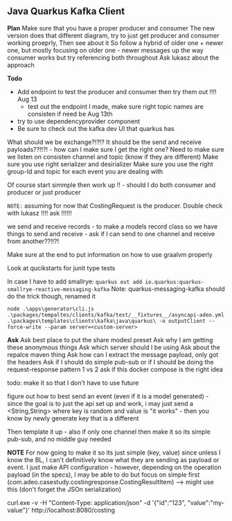 ## Java Quarkus Kafka Client



**Plan**
Make sure that you have a proper producer and consumer
The new version does that different diagram, try to just get producer and consumer working proeprly,
Then see about it 
So follow a hybrid of older one + newer one, but mostly focusing on older one
    - newer messages up the way consumer works but try referencing both throughout
Ask lukasz about the approach



**Todo**
- Add endpoint to test the producer and consumer then try them out !!!!
Aug 13
    - test out the endpoint I made, make sure right topic names are consisten if need be 
Aug 13th
- try to use dependencyprovider component
- Be sure to check out the kafka dev UI that quarkus has

What should we be exchange?!?!?
It should be the send and receive payloads??!!?!
    - how can I make sure I get the right one?
Need to make sure we listen on consisten channel and topic (know if they are different)
Make sure you use right serializer and desirializer
Make sure you use the right group-Id and topic for each event you are dealing with 

Of course start simmple then work up !!
    - should I do both consumer and producer or just producer

`NOTE:` assuming for now that CostingRequest is the producer. Double check with lukasz !!!! ask !!!!!!


we send and receive records 
    - to make a models record class so we have things to send and receive
    - ask if I can send to one channel and receive from another??!!?!



Make sure at the end to put information on how to use graalvm properly

Look at qucikstarts for junit type tests


In case I have to add smallrye:
`quarkus ext add io.quarkus:quarkus-smallrye-reactive-messaging-kafka`
Note: quarkus-messaging-kafka  should do the trick though, renamed it 



`node .\apps\generator\cli.js .\packages/tempaltes/clients/kafka/test/__fixtures__/asyncapi-adeo.yml .\packages\templates\clients\kafka\java\quarkus\ -o outputClient --force-write --param server=<custom-server>`

**Ask**
Ask best place to put the share modesl preset
Ask why I am getting these anonymous things
Ask which server should I be using
Ask about the repalce maven thing
Ask how can I extract the message payload, only got the headers
Ask if I should do simple pub-sub or if I should be doing the request-response pattern 1 vs 2
ask if this docker compose is the right idea





todo:
make it so that I don't have to use future

figure out how to best send an event (even if it is a model generated) 
    - since the goal is to just the api set up and work, i may just send a <String,String> where key is random and value is "it works"
        - then you know by newly generate key that is a different 

Then template it up
    - also if only one channel then make it so its simple pub-sub, and no middle guy needed



**NOTE**
For now going to make it so its just simple (key, value) since unless I know the BL, I can't definitively know what they are sending as payload or event. I just make API configuration
    - however, depending on the operation payload (in the specs), I may be able to do but focus on simple first
    (com.adeo.casestudy.costingresponse.CostingResultItem) --> might use this 
    (don't forget the JSOn serialization)



curl.exe -v -H "Content-Type: application/json" -d '{\"id\":\"123\", \"value\":\"my-value\"}' http://localhost:8080/costing